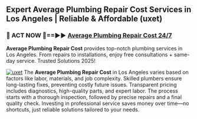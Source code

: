 ## Expert Average Plumbing Repair Cost Services in Los Angeles | Reliable & Affordable (uxet)  

<h3>🚿 ACT NOW 🌟==►► <a href="https://tinyurl.com/2ne6vx2x" rel="nofollow">Average Plumbing Repair Cost 24/7</a></h3>

**Average Plumbing Repair Cost** provides top-notch plumbing services in Los Angeles. From repairs to installations, enjoy free consultations + same-day service. Trusted Solutions 2025!

[![uxet](https://i.imgur.com/4PFF4AK.jpeg)](https://tinyurl.com/2ne6vx2x)
The **Average Plumbing Repair Cost** in Los Angeles varies based on factors like labor, materials, and job complexity. Skilled plumbers ensure long-lasting fixes, preventing costly future issues. Transparent pricing includes diagnostics, high-quality parts, and expert labor. The process starts with a thorough inspection, followed by precise repairs and a final quality check. Investing in professional service saves money over time—no shortcuts, just reliable solutions tailored to your needs.